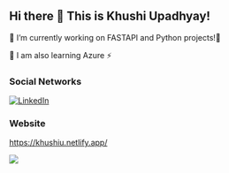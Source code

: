   ## Hi there 👋 This is Khushi Upadhyay!
  


🔭 I’m currently working on FASTAPI and Python projects!🌱 

👯 I am also learning Azure ⚡

### Social Networks

[![LinkedIn](https://img.shields.io/badge/-LinkedIn-000?&logo=LinkedIn&logoColor=2867B2&color=0D1117&style=flat-square)](https://www.linkedin.com/in/khushi-upadhyay)

### Website
https://khushiu.netlify.app/

 ![](https://komarev.com/ghpvc/?username=ukhushi75&style=flat-square)

<!--


**ukhushi75/ukhushi75** is a ✨ _special_ ✨ repository because its `README.md` (this file) appears on your GitHub profile.

Here are some ideas to get you started:

- 🔭 I’m currently working on ...
- 🌱 I’m currently learning ...
- 👯 I’m looking to collaborate on ...
- 🤔 I’m looking for help with ...
- 💬 Ask me about ...
- 📫 How to reach me: ...
- 😄 Pronouns: ...
- ⚡ Fun fact: ...
 ![](https://komarev.com/ghpvc/?username=ukhushi75&style=flat-square)

-->
